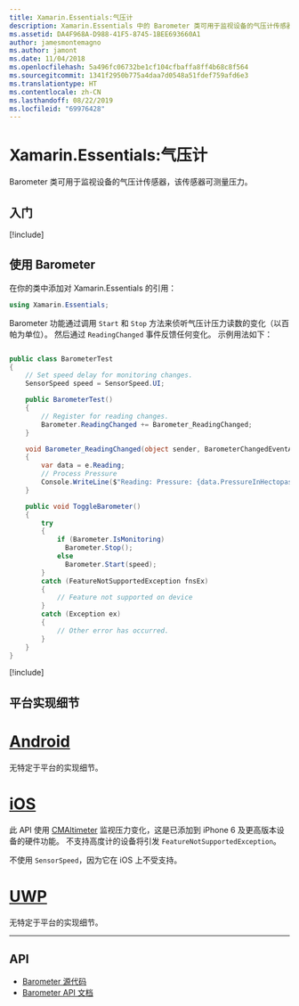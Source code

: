 ```yaml
---
title: Xamarin.Essentials:气压计
description: Xamarin.Essentials 中的 Barometer 类可用于监视设备的气压计传感器，该传感器可测量压力。
ms.assetid: DA4F968A-D988-41F5-8745-1BEE693660A1
author: jamesmontemagno
ms.author: jamont
ms.date: 11/04/2018
ms.openlocfilehash: 5a496fc06732be1cf104cfbaffa8ff4b68c8f564
ms.sourcegitcommit: 1341f2950b775a4daa7d0548a51fdef759afd6e3
ms.translationtype: HT
ms.contentlocale: zh-CN
ms.lasthandoff: 08/22/2019
ms.locfileid: "69976428"
---
```

# <a name="xamarinessentials-barometer"></a>Xamarin.Essentials:气压计

 Barometer 类可用于监视设备的气压计传感器，该传感器可测量压力。

## <a name="get-started"></a>入门

[!include[](~/essentials/includes/get-started.md)]

## <a name="using-barometer"></a>使用 Barometer

在你的类中添加对 Xamarin.Essentials 的引用：

```csharp
using Xamarin.Essentials;
```

Barometer 功能通过调用 `Start` 和 `Stop` 方法来侦听气压计压力读数的变化（以百帕为单位）。 然后通过 `ReadingChanged` 事件反馈任何变化。 示例用法如下：

```csharp

public class BarometerTest
{
    // Set speed delay for monitoring changes.
    SensorSpeed speed = SensorSpeed.UI;

    public BarometerTest()
    {
        // Register for reading changes.
        Barometer.ReadingChanged += Barometer_ReadingChanged;
    }

    void Barometer_ReadingChanged(object sender, BarometerChangedEventArgs e)
    {
        var data = e.Reading;
        // Process Pressure
        Console.WriteLine($"Reading: Pressure: {data.PressureInHectopascals} hectopascals");
    }

    public void ToggleBarometer()
    {
        try
        {
            if (Barometer.IsMonitoring)
              Barometer.Stop();
            else
              Barometer.Start(speed);
        }
        catch (FeatureNotSupportedException fnsEx)
        {
            // Feature not supported on device
        }
        catch (Exception ex)
        {
            // Other error has occurred.
        }
    }
}
```

[!include[](~/essentials/includes/sensor-speed.md)]

## <a name="platform-implementation-specifics"></a>平台实现细节

# <a name="androidtabandroid"></a>[Android](#tab/android)

无特定于平台的实现细节。

# <a name="iostabios"></a>[iOS](#tab/ios)

此 API 使用 [CMAltimeter](https://developer.apple.com/documentation/coremotion/cmaltimeter#//apple_ref/occ/cl/CMAltimeter) 监视压力变化，这是已添加到 iPhone 6 及更高版本设备的硬件功能。 不支持高度计的设备将引发 `FeatureNotSupportedException`。

不使用 `SensorSpeed`，因为它在 iOS 上不受支持。

# <a name="uwptabuwp"></a>[UWP](#tab/uwp)

无特定于平台的实现细节。

-----

## <a name="api"></a>API

- [Barometer 源代码](https://github.com/xamarin/Essentials/tree/master/Xamarin.Essentials/Barometer)
- [Barometer API 文档](xref:Xamarin.Essentials.Barometer)
